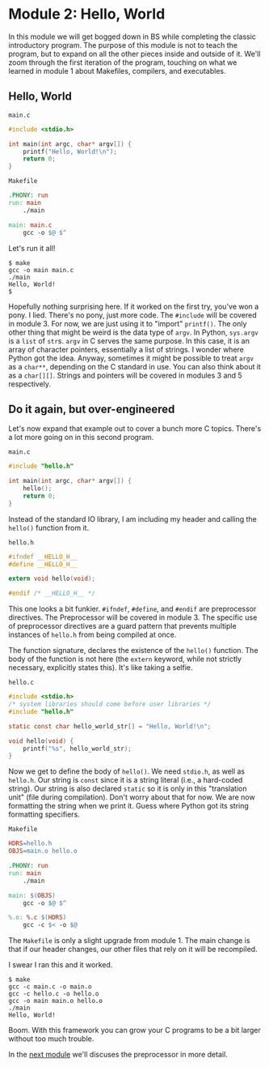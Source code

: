 # Module 2: Hello, World

In this module we will get bogged down in BS while completing the classic introductory program. The purpose of this module is not to teach the program, but to expand on all the other pieces inside and outside of it. We'll zoom through the first iteration of the program, touching on what we learned in module 1 about Makefiles, compilers, and executables.

## Hello, World

`main.c`

```c
#include <stdio.h>

int main(int argc, char* argv[]) {
    printf("Hello, World!\n");
    return 0;
}
```

`Makefile`

```makefile
.PHONY: run
run: main
    ./main

main: main.c
    gcc -o $@ $^
```

Let's run it all!

```shell
$ make
gcc -o main main.c
./main
Hello, World!
$
```

Hopefully nothing surprising here. If it worked on the first try, you've won a pony. I lied. There's no pony, just more code. The `#include` will be covered in module 3. For now, we are just using it to "import" `printf()`. The only other thing that might be weird is the data type of `argv`. In Python, `sys.argv` is a `list` of `str`s. `argv` in C serves the same purpose. In this case, it is an array of character pointers, essentially a list of strings. I wonder where Python got the idea. Anyway, sometimes it might be possible to treat `argv` as a `char**`, depending on the C standard in use. You can also think about it as a `char[][]`. Strings and pointers will be covered in modules 3 and 5 respectively.

## Do it again, but over-engineered

Let's now expand that example out to cover a bunch more C topics. There's a lot more going on in this second program.

`main.c`

```c
#include "hello.h"

int main(int argc, char* argv[]) {
    hello();
    return 0;
}
```

Instead of the standard IO library, I am including my header and calling the `hello()` function from it.

`hello.h`

```c
#ifndef __HELLO_H__
#define __HELLO_H__

extern void hello(void);

#endif /* __HELLO_H__ */
```

This one looks a bit funkier. `#ifndef`, `#define`, and `#endif` are preprocessor directives. The Preprocessor will be covered in module 3. The specific use of preprocessor directives are a guard pattern that prevents multiple instances of `hello.h` from being compiled at once.

The function signature, declares the existence of the `hello()` function. The body of the function is not here (the `extern` keyword, while not strictly necessary, explicitly states this). It's like taking a selfie.

`hello.c`

```c
#include <stdio.h>
/* system libraries should come before user libraries */
#include "hello.h"

static const char hello_world_str[] = "Hello, World!\n";

void hello(void) {
    printf("%s", hello_world_str);
}
```

Now we get to define the body of `hello()`. We need `stdio.h`, as well as `hello.h`. Our string is `const` since it is a string literal (i.e., a hard-coded string). Our string is also declared `static` so it is only in this "translation unit" (file during compilation). Don't worry about that for now. We are now formatting the string when we print it. Guess where Python got its string formatting specifiers.

`Makefile`

```makefile
HDRS=hello.h
OBJS=main.o hello.o

.PHONY: run
run: main
    ./main

main: $(OBJS)
    gcc -o $@ $^

%.o: %.c $(HDRS)
    gcc -c $< -o $@
```

The `Makefile` is only a slight upgrade from module 1. The main change is that if our header changes, our other files that rely on it will be recompiled.

I swear I ran this and it worked.

```shell
$ make
gcc -c main.c -o main.o
gcc -c hello.c -o hello.o
gcc -o main main.o hello.o
./main
Hello, World!
```

Boom. With this framework you can grow your C programs to be a bit larger without too much trouble.

In the [next module](../mod3/README.md) we'll discuses the preprocessor in more detail.
